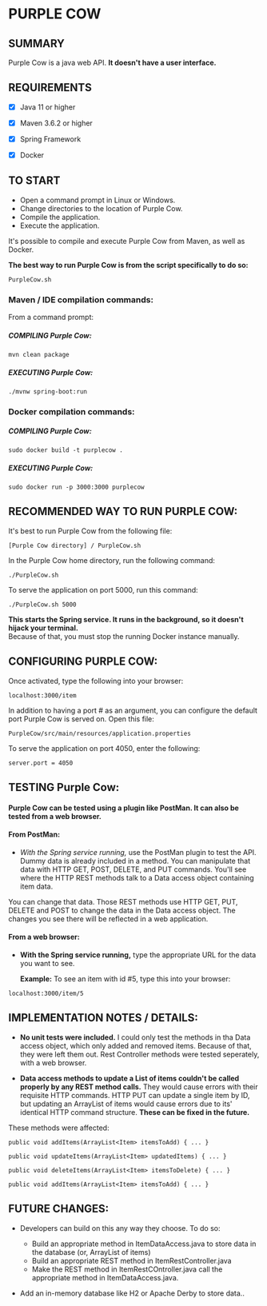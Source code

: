 
# PURPLE COW

SUMMARY
-------
Purple Cow is a java web API. __It doesn't have a user interface.__ 
 

REQUIREMENTS
------------
- [x] Java 11 or higher 
- [x] Maven 3.6.2 or higher
- [x] Spring Framework
- [x] Docker

 

TO START
--------
 - Open a command prompt in Linux or Windows.
 - Change directories to the location of Purple Cow.
 - Compile the application.
 - Execute the application.

It's possible to compile and execute Purple Cow from Maven, as well as Docker.

__The best way to run Purple Cow is from the script specifically to do so:__  

``PurpleCow.sh``




### Maven / IDE compilation commands:
From a command prompt:

##### COMPILING Purple Cow:
``mvn clean package``

##### EXECUTING Purple Cow:
``./mvnw spring-boot:run``


### Docker compilation commands:

##### COMPILING Purple Cow:
``sudo docker build -t purplecow .``

##### EXECUTING Purple Cow:
``sudo docker run -p 3000:3000 purplecow ``

## RECOMMENDED WAY TO RUN PURPLE COW:
It's best to run Purple Cow from the following file:

``[Purple Cow directory] / PurpleCow.sh``

In the Purple Cow home directory, run the following command:

``./PurpleCow.sh ``

To serve the application on port 5000, run this command:

``./PurpleCow.sh 5000``

__This starts the Spring service. It runs in the background, so it doesn't hijack your terminal.__ \
Because of that, you must stop the running Docker instance manually.

## CONFIGURING PURPLE COW:

Once activated, type the following into your browser:

``localhost:3000/item``

In addition to having a port # as an argument, you can configure the default port Purple Cow is served on. Open this file:

``PurpleCow/src/main/resources/application.properties``

To serve the application on port 4050, enter the following:


``server.port = 4050``




## TESTING Purple Cow:

#### Purple Cow can be tested using a plugin like PostMan. It can also be tested from a web browser.

#### From PostMan:
 - _With the Spring service running,_ use the PostMan plugin to test the API. Dummy data is already included in a method. You can manipulate that data with HTTP GET, POST, DELETE, and PUT commands. You'll see where the HTTP REST methods talk to a Data access object containing item data. 

You can change that data. Those REST methods use HTTP GET, PUT, DELETE and POST to change the data in the Data access object. The changes you see there will be reflected in a web application.   

#### From a web browser:
 - __With the Spring service running,__ type the appropriate URL for the data you want to see.  

    __Example:__ To see an item with id #5, type this into your browser:


``localhost:3000/item/5`` 


## IMPLEMENTATION NOTES / DETAILS:

 - __No unit tests were included.__ I could only test the methods in tha Data access object, which only added and removed items. Because of that, they were left them out. Rest Controller methods were tested seperately, with a web browser.


 - __Data access methods to update a List of items couldn't be called properly by any REST method calls.__ They would cause errors with their requisite HTTP commands. HTTP PUT can update a single item by ID, but updating an ArrayList of items would cause errors due to its' identical HTTP command structure.  __These can be fixed in the future.__


These methods were affected:

``public void addItems(ArrayList<Item> itemsToAdd) { ... }``

``public void updateItems(ArrayList<Item> updatedItems) { ... }``

``public void deleteItems(ArrayList<Item> itemsToDelete) { ... }``

``public void addItems(ArrayList<Item> itemsToAdd) { ... }``

## FUTURE CHANGES:

 - Developers can build on this any way they choose. To do so: 
    
     - Build an appropriate method in ItemDataAccess.java to store data in the database (or, ArrayList of items)
     - Build an appropriate REST method in ItemRestController.java
     - Make the REST method in ItemRestCOntroller.java call the appropriate method in ItemDataAccess.java.

 - Add an in-memory database like H2 or Apache Derby to store data..





